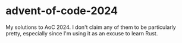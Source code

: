 # advent-of-code-2024

My solutions to AoC 2024. I don't claim any of them to be particularly
pretty, especially since I'm using it as an excuse to learn Rust.
